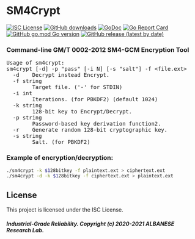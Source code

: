 # SM4Crypt
[![ISC License](http://img.shields.io/badge/license-ISC-blue.svg)](https://github.com/pedroalbanese/sm4crypt/blob/master/LICENSE.md) 
[![GitHub downloads](https://img.shields.io/github/downloads/pedroalbanese/sm4crypt/total.svg?logo=github&logoColor=white)](https://github.com/pedroalbanese/sm4crypt/releases)
[![GoDoc](https://godoc.org/github.com/pedroalbanese/sm4crypt?status.png)](http://godoc.org/github.com/pedroalbanese/sm4crypt)
[![Go Report Card](https://goreportcard.com/badge/github.com/pedroalbanese/sm4crypt)](https://goreportcard.com/report/github.com/pedroalbanese/sm4crypt)
[![GitHub go.mod Go version](https://img.shields.io/github/go-mod/go-version/pedroalbanese/sm4crypt)](https://golang.org)
[![GitHub release (latest by date)](https://img.shields.io/github/v/release/pedroalbanese/sm4crypt)](https://github.com/pedroalbanese/sm4crypt/releases)
### Command-line GM/T 0002-2012 SM4-GCM Encryption Tool
<pre>Usage of sm4crypt:
sm4crypt [-d] -p "pass" [-i N] [-s "salt"] -f &lt;file.ext&gt;
  -d    Decrypt instead Encrypt.
  -f string
        Target file. ('-' for STDIN)
  -i int
        Iterations. (for PBKDF2) (default 1024)
  -k string
        128-bit key to Encrypt/Decrypt.
  -p string
        Password-based key derivation function2.
  -r    Generate random 128-bit cryptographic key.
  -s string
        Salt. (for PBKDF2)</pre>

### Example of encryption/decryption:
```sh
./sm4crypt -k $128bitkey -f plaintext.ext > ciphertext.ext
./sm4crypt -d -k $128bitkey -f ciphertext.ext > plaintext.ext
```

## License

This project is licensed under the ISC License.

##### Industrial-Grade Reliability. Copyright (c) 2020-2021 ALBANESE Research Lab.
